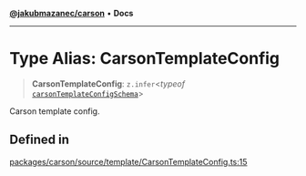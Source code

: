 [**@jakubmazanec/carson**](../README.md) • **Docs**

---

# Type Alias: CarsonTemplateConfig

> **CarsonTemplateConfig**: `z.infer`\<_typeof_
> [`carsonTemplateConfigSchema`](../variables/carsonTemplateConfigSchema.md)\>

Carson template config.

## Defined in

[packages/carson/source/template/CarsonTemplateConfig.ts:15](https://github.com/jakubmazanec/tools/blob/29163046acd1da0224b08fd05ca40f385e9ab4e5/packages/carson/source/template/CarsonTemplateConfig.ts#L15)
